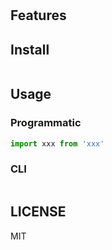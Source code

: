 <h1 align="center"></h1>

## Features


## Install

```bash

```

## Usage

### Programmatic
```js
import xxx from 'xxx'
```

### CLI
```bash

```

 
## LICENSE
MIT